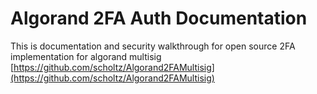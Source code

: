 # Algorand 2FA Auth Documentation

This is documentation and security walkthrough for open source 2FA implementation for algorand multisig [https://github.com/scholtz/Algorand2FAMultisig](https://github.com/scholtz/Algorand2FAMultisig)

